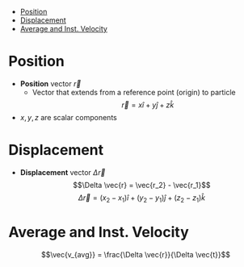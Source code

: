 - [Position](#Position)
- [Displacement](#Displacement)
- [Average and Inst. Velocity](#Average%20and%20Inst.%20Velocity)



# Position
- **Position** vector $\vec{r}$
	- Vector that extends from a reference point (origin) to particle
$$\vec{r} = x\hat{i} + y\hat{j} + z\hat{k}$$
- $x, y, z$ are scalar components


# Displacement
- **Displacement** vector $\Delta \vec{r}$
$$\Delta \vec{r} = \vec{r_2} - \vec{r_1}$$
$$\Delta \vec{r} = (x_2 - x_1) \hat{i} + (y_2 - y_1) \hat{j} + (z_2 - z_1) \hat{k}$$


# Average and Inst. Velocity
$$\vec{v_{avg}} = \frac{\Delta \vec{r}}{\Delta \vec{t}}$$
